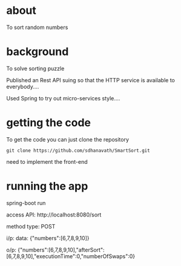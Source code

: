 about
================================================================================

To sort random numbers



background
================================================================================

To solve sorting puzzle

Published an Rest API suing so that the HTTP service is available to everybody....

Used Spring to try out micro-services style....



getting the code
================================================================================

To get the code you can just clone the repository

    git clone https://github.com/sdhanavath/SmartSort.git
need to implement the front-end



running the app
================================================================================

spring-boot run



access API: http://localhost:8080/sort

method type: POST

i/p:
data: {"numbers":[6,7,8,9,10]}

o/p:
{"numbers":[6,7,8,9,10],"afterSort":[6,7,8,9,10],"executionTime":0,"numberOfSwaps":0}
